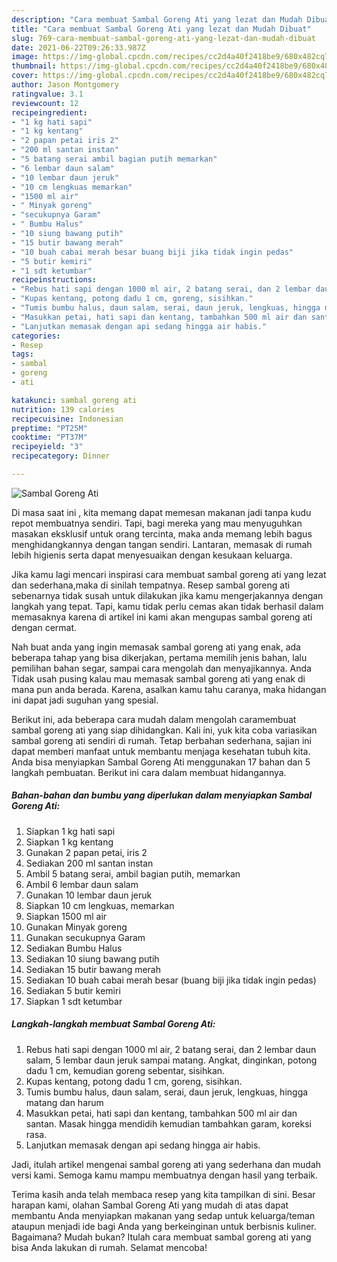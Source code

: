 ```yaml
---
description: "Cara membuat Sambal Goreng Ati yang lezat dan Mudah Dibuat"
title: "Cara membuat Sambal Goreng Ati yang lezat dan Mudah Dibuat"
slug: 769-cara-membuat-sambal-goreng-ati-yang-lezat-dan-mudah-dibuat
date: 2021-06-22T09:26:33.987Z
image: https://img-global.cpcdn.com/recipes/cc2d4a40f2418be9/680x482cq70/sambal-goreng-ati-foto-resep-utama.jpg
thumbnail: https://img-global.cpcdn.com/recipes/cc2d4a40f2418be9/680x482cq70/sambal-goreng-ati-foto-resep-utama.jpg
cover: https://img-global.cpcdn.com/recipes/cc2d4a40f2418be9/680x482cq70/sambal-goreng-ati-foto-resep-utama.jpg
author: Jason Montgomery
ratingvalue: 3.1
reviewcount: 12
recipeingredient:
- "1 kg hati sapi"
- "1 kg kentang"
- "2 papan petai iris 2"
- "200 ml santan instan"
- "5 batang serai ambil bagian putih memarkan"
- "6 lembar daun salam"
- "10 lembar daun jeruk"
- "10 cm lengkuas memarkan"
- "1500 ml air"
- " Minyak goreng"
- "secukupnya Garam"
- " Bumbu Halus"
- "10 siung bawang putih"
- "15 butir bawang merah"
- "10 buah cabai merah besar buang biji jika tidak ingin pedas"
- "5 butir kemiri"
- "1 sdt ketumbar"
recipeinstructions:
- "Rebus hati sapi dengan 1000 ml air, 2 batang serai, dan 2 lembar daun salam, 5 lembar daun jeruk sampai matang. Angkat, dinginkan, potong dadu 1 cm, kemudian goreng sebentar, sisihkan."
- "Kupas kentang, potong dadu 1 cm, goreng, sisihkan."
- "Tumis bumbu halus, daun salam, serai, daun jeruk, lengkuas, hingga matang dan harum"
- "Masukkan petai, hati sapi dan kentang, tambahkan 500 ml air dan santan. Masak hingga mendidih kemudian tambahkan garam, koreksi rasa."
- "Lanjutkan memasak dengan api sedang hingga air habis."
categories:
- Resep
tags:
- sambal
- goreng
- ati

katakunci: sambal goreng ati 
nutrition: 139 calories
recipecuisine: Indonesian
preptime: "PT25M"
cooktime: "PT37M"
recipeyield: "3"
recipecategory: Dinner

---
```



![Sambal Goreng Ati](https://img-global.cpcdn.com/recipes/cc2d4a40f2418be9/680x482cq70/sambal-goreng-ati-foto-resep-utama.jpg)

Di masa  saat ini , kita memang dapat memesan makanan jadi tanpa kudu repot membuatnya sendiri. Tapi, bagi mereka yang mau menyuguhkan masakan eksklusif untuk orang tercinta, maka anda memang lebih bagus menghidangkannya dengan tangan sendiri. Lantaran, memasak di rumah lebih higienis serta dapat menyesuaikan dengan kesukaan keluarga.

Jika kamu lagi mencari inspirasi cara membuat sambal goreng ati yang lezat dan sederhana,maka di sinilah tempatnya. Resep sambal goreng ati  sebenarnya tidak susah untuk dilakukan jika kamu mengerjakannya dengan langkah yang tepat. Tapi, kamu tidak perlu cemas akan tidak berhasil dalam memasaknya 
karena di artikel ini kami akan mengupas sambal goreng ati dengan cermat.  



Nah buat anda yang ingin memasak sambal goreng ati yang enak, ada beberapa tahap yang bisa dikerjakan, pertama memilih jenis bahan, lalu pemilihan bahan segar, sampai cara mengolah dan menyajikannya. Anda Tidak usah pusing kalau mau memasak sambal goreng ati yang enak di mana pun anda berada. Karena, asalkan kamu  tahu caranya, maka hidangan ini dapat jadi suguhan yang spesial.

Berikut ini, ada beberapa cara mudah dalam mengolah caramembuat sambal goreng ati yang siap dihidangkan. Kali ini, yuk kita coba variasikan sambal goreng ati sendiri di rumah. Tetap berbahan sederhana, sajian ini dapat memberi manfaat untuk membantu menjaga kesehatan tubuh kita. Anda bisa menyiapkan Sambal Goreng Ati menggunakan 17 bahan dan 5 langkah pembuatan. Berikut ini cara dalam membuat hidangannya.

<!--inarticleads1-->

##### Bahan-bahan dan bumbu yang diperlukan dalam menyiapkan Sambal Goreng Ati:

1. Siapkan 1 kg hati sapi
1. Siapkan 1 kg kentang
1. Gunakan 2 papan petai, iris 2
1. Sediakan 200 ml santan instan
1. Ambil 5 batang serai, ambil bagian putih, memarkan
1. Ambil 6 lembar daun salam
1. Gunakan 10 lembar daun jeruk
1. Siapkan 10 cm lengkuas, memarkan
1. Siapkan 1500 ml air
1. Gunakan  Minyak goreng
1. Gunakan secukupnya Garam
1. Sediakan  Bumbu Halus
1. Sediakan 10 siung bawang putih
1. Sediakan 15 butir bawang merah
1. Sediakan 10 buah cabai merah besar (buang biji jika tidak ingin pedas)
1. Sediakan 5 butir kemiri
1. Siapkan 1 sdt ketumbar




<!--inarticleads2-->

##### Langkah-langkah membuat Sambal Goreng Ati:

1. Rebus hati sapi dengan 1000 ml air, 2 batang serai, dan 2 lembar daun salam, 5 lembar daun jeruk sampai matang. Angkat, dinginkan, potong dadu 1 cm, kemudian goreng sebentar, sisihkan.
1. Kupas kentang, potong dadu 1 cm, goreng, sisihkan.
1. Tumis bumbu halus, daun salam, serai, daun jeruk, lengkuas, hingga matang dan harum
1. Masukkan petai, hati sapi dan kentang, tambahkan 500 ml air dan santan. Masak hingga mendidih kemudian tambahkan garam, koreksi rasa.
1. Lanjutkan memasak dengan api sedang hingga air habis.




Jadi, itulah artikel mengenai  sambal goreng ati  yang sederhana dan mudah versi kami. Semoga kamu mampu membuatnya dengan hasil yang terbaik. 

Terima kasih anda telah membaca resep yang kita tampilkan di sini. Besar harapan kami, olahan  Sambal Goreng Ati yang mudah di atas dapat membantu Anda menyiapkan makanan yang sedap untuk keluarga/teman ataupun menjadi ide bagi Anda yang berkeinginan untuk berbisnis kuliner. Bagaimana? Mudah bukan? Itulah cara membuat sambal goreng ati yang bisa Anda lakukan di rumah. Selamat mencoba!


